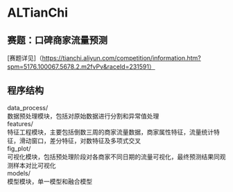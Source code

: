 # ALTianChi
## 赛题：口碑商家流量预测
[赛题详见]（https://tianchi.aliyun.com/competition/information.htm?spm=5176.100067.5678.2.m2fvPv&raceId=231591）
## 程序结构
data_process/<br>
数据预处理模块，包括对原始数据进行分割和异常值处理<br>
features/ <br>
特征工程模块，主要包括倒数三周的商家流量数据，商家属性特征，流量统计特征，滑动窗口，差分特征，对数特征及多项式交叉<br>
fig_plot/ <br>
可视化模块，包括预处理阶段对各商家不同日期的流量可视化，最终预测结果同观测样本对比可视化<br>
models/ <br>
模型模块，单一模型和融合模型<br>
